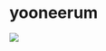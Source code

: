 # yooneerum

<img src="https://img.shields.io/badge/JAVA-3766AB?style=flat-square&logo=Java&logoColor=white"/></a>
